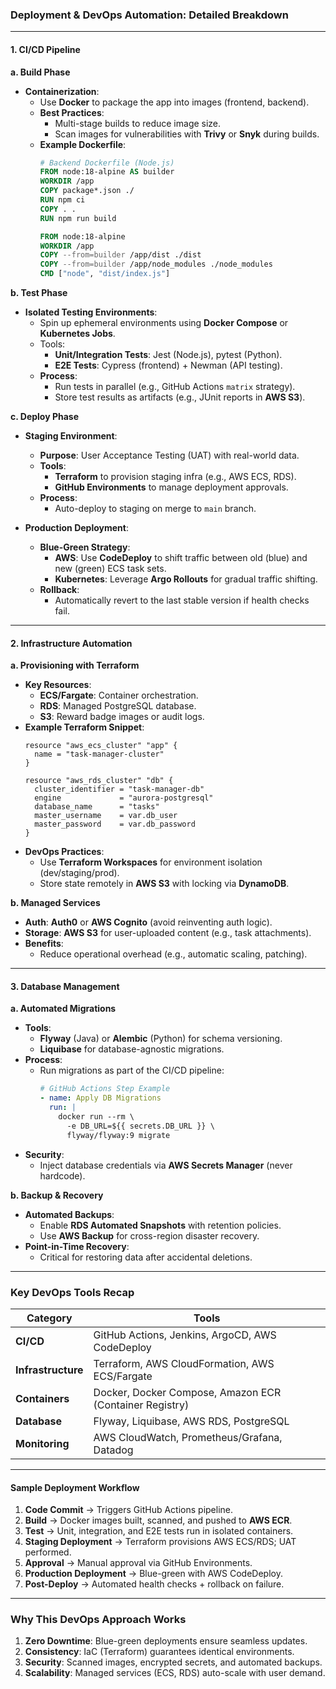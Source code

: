 ### **Deployment & DevOps Automation: Detailed Breakdown**  

---

#### **1. CI/CD Pipeline**  
**a. Build Phase**  
- **Containerization**:  
  - Use **Docker** to package the app into images (frontend, backend).  
  - **Best Practices**:  
    - Multi-stage builds to reduce image size.  
    - Scan images for vulnerabilities with **Trivy** or **Snyk** during builds.  
  - **Example Dockerfile**:  
    ```dockerfile  
    # Backend Dockerfile (Node.js)  
    FROM node:18-alpine AS builder  
    WORKDIR /app  
    COPY package*.json ./  
    RUN npm ci  
    COPY . .  
    RUN npm run build  

    FROM node:18-alpine  
    WORKDIR /app  
    COPY --from=builder /app/dist ./dist  
    COPY --from=builder /app/node_modules ./node_modules  
    CMD ["node", "dist/index.js"]  
    ```  

**b. Test Phase**  
- **Isolated Testing Environments**:  
  - Spin up ephemeral environments using **Docker Compose** or **Kubernetes Jobs**.  
  - Tools:  
    - **Unit/Integration Tests**: Jest (Node.js), pytest (Python).  
    - **E2E Tests**: Cypress (frontend) + Newman (API testing).  
  - **Process**:  
    - Run tests in parallel (e.g., GitHub Actions `matrix` strategy).  
    - Store test results as artifacts (e.g., JUnit reports in **AWS S3**).  

**c. Deploy Phase**  
- **Staging Environment**:  
  - **Purpose**: User Acceptance Testing (UAT) with real-world data.  
  - **Tools**:  
    - **Terraform** to provision staging infra (e.g., AWS ECS, RDS).  
    - **GitHub Environments** to manage deployment approvals.  
  - **Process**:  
    - Auto-deploy to staging on merge to `main` branch.  

- **Production Deployment**:  
  - **Blue-Green Strategy**:  
    - **AWS**: Use **CodeDeploy** to shift traffic between old (blue) and new (green) ECS task sets.  
    - **Kubernetes**: Leverage **Argo Rollouts** for gradual traffic shifting.  
  - **Rollback**:  
    - Automatically revert to the last stable version if health checks fail.  

---

#### **2. Infrastructure Automation**  
**a. Provisioning with Terraform**  
- **Key Resources**:  
  - **ECS/Fargate**: Container orchestration.  
  - **RDS**: Managed PostgreSQL database.  
  - **S3**: Reward badge images or audit logs.  
- **Example Terraform Snippet**:  
  ```hcl  
  resource "aws_ecs_cluster" "app" {  
    name = "task-manager-cluster"  
  }  

  resource "aws_rds_cluster" "db" {  
    cluster_identifier = "task-manager-db"  
    engine             = "aurora-postgresql"  
    database_name      = "tasks"  
    master_username    = var.db_user  
    master_password    = var.db_password  
  }  
  ```  
- **DevOps Practices**:  
  - Use **Terraform Workspaces** for environment isolation (dev/staging/prod).  
  - Store state remotely in **AWS S3** with locking via **DynamoDB**.  

**b. Managed Services**  
- **Auth**: **Auth0** or **AWS Cognito** (avoid reinventing auth logic).  
- **Storage**: **AWS S3** for user-uploaded content (e.g., task attachments).  
- **Benefits**:  
  - Reduce operational overhead (e.g., automatic scaling, patching).  

---

#### **3. Database Management**  
**a. Automated Migrations**  
- **Tools**:  
  - **Flyway** (Java) or **Alembic** (Python) for schema versioning.  
  - **Liquibase** for database-agnostic migrations.  
- **Process**:  
  - Run migrations as part of the CI/CD pipeline:  
    ```yaml  
    # GitHub Actions Step Example  
    - name: Apply DB Migrations  
      run: |  
        docker run --rm \  
          -e DB_URL=${{ secrets.DB_URL }} \  
          flyway/flyway:9 migrate  
    ```  
- **Security**:  
  - Inject database credentials via **AWS Secrets Manager** (never hardcode).  

**b. Backup & Recovery**  
- **Automated Backups**:  
  - Enable **RDS Automated Snapshots** with retention policies.  
  - Use **AWS Backup** for cross-region disaster recovery.  
- **Point-in-Time Recovery**:  
  - Critical for restoring data after accidental deletions.  

---

### **Key DevOps Tools Recap**  
| **Category**         | **Tools**                                                                 |  
|-----------------------|---------------------------------------------------------------------------|  
| **CI/CD**            | GitHub Actions, Jenkins, ArgoCD, AWS CodeDeploy                          |  
| **Infrastructure**   | Terraform, AWS CloudFormation, AWS ECS/Fargate                           |  
| **Containers**       | Docker, Docker Compose, Amazon ECR (Container Registry)                  |  
| **Database**         | Flyway, Liquibase, AWS RDS, PostgreSQL                                   |  
| **Monitoring**       | AWS CloudWatch, Prometheus/Grafana, Datadog                              |  

---

#### **Sample Deployment Workflow**  
1. **Code Commit** → Triggers GitHub Actions pipeline.  
2. **Build** → Docker images built, scanned, and pushed to **AWS ECR**.  
3. **Test** → Unit, integration, and E2E tests run in isolated containers.  
4. **Staging Deployment** → Terraform provisions AWS ECS/RDS; UAT performed.  
5. **Approval** → Manual approval via GitHub Environments.  
6. **Production Deployment** → Blue-green with AWS CodeDeploy.  
7. **Post-Deploy** → Automated health checks + rollback on failure.  

---

### **Why This DevOps Approach Works**  
1. **Zero Downtime**: Blue-green deployments ensure seamless updates.  
2. **Consistency**: IaC (Terraform) guarantees identical environments.  
3. **Security**: Scanned images, encrypted secrets, and automated backups.  
4. **Scalability**: Managed services (ECS, RDS) auto-scale with user demand.  

